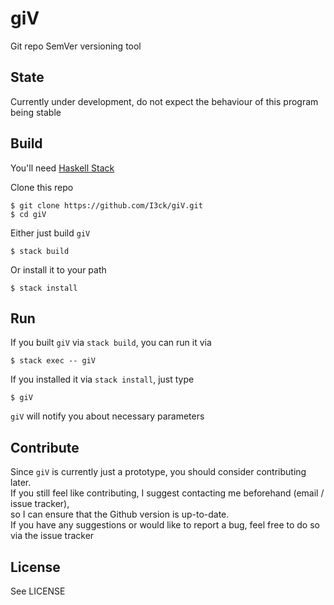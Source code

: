 giV
===

Git repo SemVer versioning tool


State
-----

Currently under development, do not expect the behaviour of this program being stable


Build
-----
You'll need [Haskell Stack](https://haskell-lang.org/get-started)  
  
Clone this repo  
```
$ git clone https://github.com/I3ck/giV.git  
$ cd giV  
```
  
Either just build `giV`  
```
$ stack build  
```  
  
Or install it to your path
```
$ stack install  
```  


Run
---
If you built `giV` via `stack build`, you can run it via  
```
$ stack exec -- giV
```
  
If you installed it via `stack install`, just type  
```
$ giV
```
  
`giV` will notify you about necessary parameters


Contribute
----------
Since `giV` is currently just a prototype, you should consider contributing later.  
If you still feel like contributing, I suggest contacting me beforehand (email / issue tracker),  
so I can ensure that the Github version is up-to-date.  
If you have any suggestions or would like to report a bug, feel free to do so via the issue tracker


License
-------
See LICENSE
